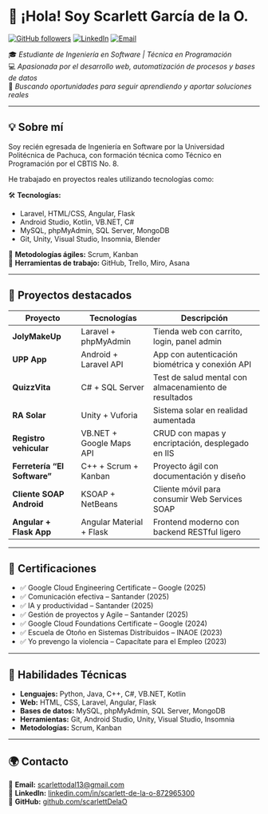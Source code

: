 # 👋 ¡Hola! Soy Scarlett García de la O.

[![GitHub followers](https://img.shields.io/github/followers/scarlettDelaO?label=Seguidores&style=social)](https://github.com/scarlettDelaO)
[![LinkedIn](https://img.shields.io/badge/LinkedIn-Sígueme-blue?logo=linkedin&logoColor=white)](https://linkedin.com/in/scarlett-de-la-o-872965300)
[![Email](https://img.shields.io/badge/Email-scarlettodal13@gmail.com-red?logo=gmail&logoColor=white)](mailto:scarlettodal13@gmail.com)

🎓 *Estudiante de Ingeniería en Software | Técnica en Programación*  
💻 *Apasionada por el desarrollo web, automatización de procesos y bases de datos*  
🚀 *Buscando oportunidades para seguir aprendiendo y aportar soluciones reales*

---

## 💡 Sobre mí

Soy recién egresada de Ingeniería en Software por la Universidad Politécnica de Pachuca, con formación técnica como Técnico en Programación por el CBTIS No. 8.

He trabajado en proyectos reales utilizando tecnologías como:

🛠️ **Tecnologías:**  
- Laravel, HTML/CSS, Angular, Flask  
- Android Studio, Kotlin, VB.NET, C#  
- MySQL, phpMyAdmin, SQL Server, MongoDB  
- Git, Unity, Visual Studio, Insomnia, Blender  

🔄 **Metodologías ágiles:** Scrum, Kanban  
🧰 **Herramientas de trabajo:** GitHub, Trello, Miro, Asana

---

## 🌟 Proyectos destacados

| Proyecto | Tecnologías | Descripción |
|---------|-------------|-------------|
| **JolyMakeUp** | Laravel + phpMyAdmin | Tienda web con carrito, login, panel admin |
| **UPP App** | Android + Laravel API | App con autenticación biométrica y conexión API |
| **QuizzVita** | C# + SQL Server | Test de salud mental con almacenamiento de resultados |
| **RA Solar** | Unity + Vuforia | Sistema solar en realidad aumentada |
| **Registro vehicular** | VB.NET + Google Maps API | CRUD con mapas y encriptación, desplegado en IIS |
| **Ferretería “El Software”** | C++ + Scrum + Kanban | Proyecto ágil con documentación y diseño |
| **Cliente SOAP Android** | KSOAP + NetBeans | Cliente móvil para consumir Web Services SOAP |
| **Angular + Flask App** | Angular Material + Flask | Frontend moderno con backend RESTful ligero |

---

## 📜 Certificaciones

- ✅ Google Cloud Engineering Certificate – Google (2025)  
- ✅ Comunicación efectiva – Santander (2025)  
- ✅ IA y productividad – Santander (2025)  
- ✅ Gestión de proyectos y Agile – Santander (2025)  
- ✅ Google Cloud Foundations Certificate – Google (2024)  
- ✅ Escuela de Otoño en Sistemas Distribuidos – INAOE (2023)  
- ✅ Yo prevengo la violencia – Capacítate para el Empleo (2023)

---

## 🧠 Habilidades Técnicas

- **Lenguajes:** Python, Java, C++, C#, VB.NET, Kotlin  
- **Web:** HTML, CSS, Laravel, Angular, Flask  
- **Bases de datos:** MySQL, phpMyAdmin, SQL Server, MongoDB  
- **Herramientas:** Git, Android Studio, Unity, Visual Studio, Insomnia  
- **Metodologías:** Scrum, Kanban

---

## 🌍 Contacto

📧 **Email:** scarlettodal13@gmail.com  
🔗 **LinkedIn:** [linkedin.com/in/scarlett-de-la-o-872965300](https://linkedin.com/in/scarlett-de-la-o-872965300)  
🐙 **GitHub:** [github.com/scarlettDelaO](https://github.com/scarlettDelaO)

